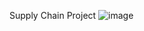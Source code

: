Supply Chain Project 
![image](https://github.com/user-attachments/assets/4be60a48-fe0f-4af5-bc76-f5535bc2b2c1)
